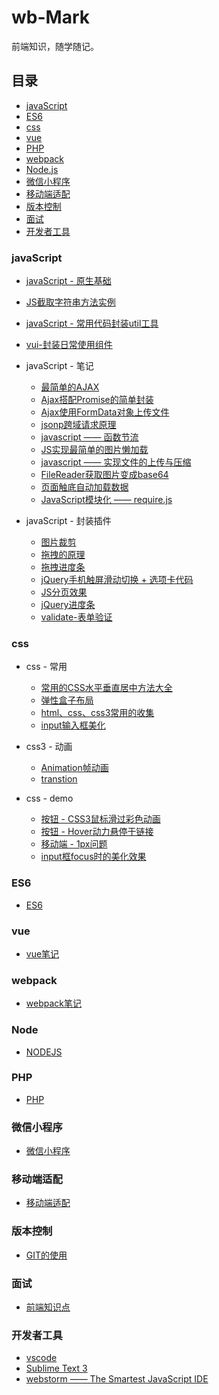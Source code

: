 # wb-Mark

前端知识，随学随记。

## 目录

- [javaScript](#javaScript)
- [ES6](#es6)
- [css](#css)
- [vue](#vue)
- [PHP](#php)
- [webpack](#webpack)
- [Node.js](#node)
- [微信小程序](#微信小程序)
- [移动端适配](#移动端适配)
- [版本控制](#版本控制)
- [面试](#面试)
- [开发者工具](#开发者工具)


### javaScript

- [javaScript - 原生基础](./Marklist/NO.02)

- [JS截取字符串方法实例](./Marklist/NO.02/Marklist/list-27/)

- [javaScript - 常用代码封装util工具 ](./Marklist/NO.14/project/src/js/util.js)

- [vui-封装日常使用组件](https://liangweibiao.github.io/v-mark/Marklist/NO.12/dist/view/index.html)

- javaScript - 笔记
  -  [最简单的AJAX](./Marklist/NO.02/list-25) 
  -  [Ajax搭配Promise的简单封装](./Marklist/NO.02/list-26) 
  -  [Ajax使用FormData对象上传文件](./Marklist/NO.02/list-14) 
  -  [jsonp跨域请求原理](./Marklist/NO.02/list-24)
  -  [javascript ——  函数节流](./Marklist/NO.02/list-12) 
  -  [JS实现最简单的图片懒加载](./Marklist/NO.02/list-21) 
  -  [javascript ——  实现文件的上传与压缩](./Marklist/NO.02/list-13) 
  -  [FileReader获取图片变成base64](./Marklist/NO.02/list-15)
  -  [页面触底自动加载数据](./Marklist/NO.02/list-16)  
  -  [JavaScript模块化 —— require.js ](./Marklist/NO.02/list-17)

    
- javaScript - 封装插件
  -  [图片裁剪](https://liangweibiao.github.io/v-mark/Marklist/NO.02/list-23/list-3/index.html)
  -  [拖拽的原理](./Marklist/NO.02/list-23/list-1) 
  -  [拖拽进度条](https://liangweibiao.github.io/v-mark/Marklist/NO.02/list-23/list-2/index.html)
  - [jQuery手机触屏滑动切换 + 选项卡代码](https://liangweibiao.github.io/v-mark/Marklist/NO.02/list-18/index.html)
  - [JS分页效果](https://liangweibiao.github.io/v-mark/Marklist/NO.02/list-22/index.html)
  - [jQuery进度条](https://liangweibiao.github.io/v-mark/Marklist/NO.02/list-19/index.html)
  - [validate-表单验证](https://liangweibiao.github.io/v-mark/Marklist/NO.02/list-20/index.html)


### css

- css - 常用
  - [常用的CSS水平垂直居中方法大全](./Marklist/NO.01/list-1)
  - [弹性盒子布局](./Marklist/NO.01/list-11)
  - [ html、css、css3常用的收集](./Marklist/NO.01/list-3)
  - [input输入框美化](./Marklist/NO.01/list-4)

-  css3 - 动画
   - [Animation帧动画](./Marklist/NO.01/list-5)
   - [transtion](./Marklist/NO.01/list-6)
  
-  css - demo
   - [按钮 - CSS3鼠标滑过彩色动画](https://liangweibiao.github.io/v-mark/Marklist/NO.01/list-8/index.html)
   - [按钮 - Hover动力悬停于链接](http://ianlunn.github.io/Hover/)
   - [移动端 - 1px问题](./Marklist/NO.01/list-9/)
   - [input框focus时的美化效果](https://liangweibiao.github.io/v-mark/Marklist/NO.01/list-10/index.html)

### ES6
   - [ES6](./Marklist/NO.03)

### vue
   - [vue笔记](./Marklist/NO.08)
   
### webpack
   - [webpack笔记](https://github.com/LIANGWEIBIAO/webpack)
### Node
   - [NODEJS](./Marklist/NO.10)

### PHP
   - [PHP](./Marklist/NO.13)

### 微信小程序
   - [微信小程序](./Marklist/NO.11)  

### 移动端适配
   - [移动端适配](./Marklist/NO.05/list-2)   

### 版本控制
   - [GIT的使用](./Marklist/NO.05/list-1)

### 面试
 - [前端知识点](./Marklist/NO.06/list-1)

### 开发者工具
- [vscode](./Marklist/NO.07/list-3)
- [Sublime Text 3](./Marklist/NO.07/list-2)
- [webstorm —— The Smartest JavaScript IDE](./Marklist/NO.07/list-1)


